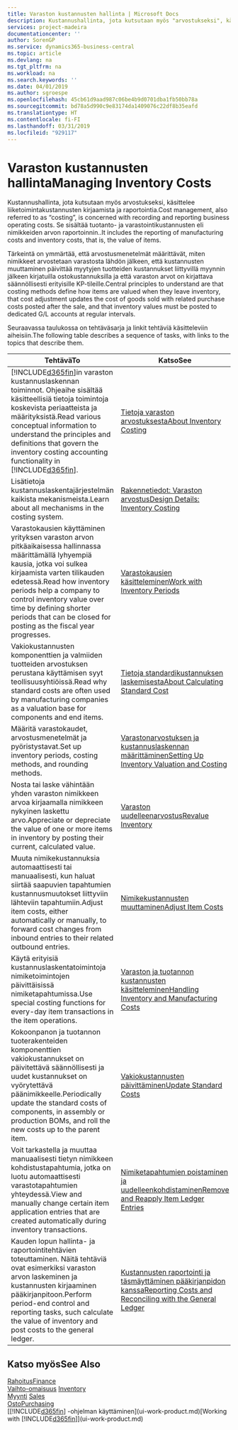 ```yaml
---
title: Varaston kustannusten hallinta | Microsoft Docs
description: Kustannushallinta, jota kutsutaan myös "arvostukseksi", käsittelee liiketoiminnan toimintokustannusten tallennusta ja raportointia. Se sisältää tuotanto- ja varastointikustannusten eli nimikkeiden arvon raportoinnin..
services: project-madeira
documentationcenter: ''
author: SorenGP
ms.service: dynamics365-business-central
ms.topic: article
ms.devlang: na
ms.tgt_pltfrm: na
ms.workload: na
ms.search.keywords: ''
ms.date: 04/01/2019
ms.author: sgroespe
ms.openlocfilehash: 45cb61d9aad987c06be4b9d0701dba1fb50bb78a
ms.sourcegitcommit: bd78a5d990c9e83174da1409076c22df8b35eafd
ms.translationtype: HT
ms.contentlocale: fi-FI
ms.lasthandoff: 03/31/2019
ms.locfileid: "929117"
---
```

# <a name="managing-inventory-costs"></a><span data-ttu-id="61bcd-104">Varaston kustannusten hallinta</span><span class="sxs-lookup"><span data-stu-id="61bcd-104">Managing Inventory Costs</span></span>
<span data-ttu-id="61bcd-105">Kustannushallinta, jota kutsutaan myös arvostukseksi, käsittelee liiketoimintakustannusten kirjaamista ja raportointia.</span><span class="sxs-lookup"><span data-stu-id="61bcd-105">Cost management, also referred to as “costing”, is concerned with recording and reporting business operating costs.</span></span> <span data-ttu-id="61bcd-106">Se sisältää tuotanto- ja varastointikustannusten eli nimikkeiden arvon raportoinnin..</span><span class="sxs-lookup"><span data-stu-id="61bcd-106">It includes the reporting of manufacturing costs and inventory costs, that is, the value of items.</span></span>   

<span data-ttu-id="61bcd-107">Tärkeintä on ymmärtää, että arvostusmenetelmät määrittävät, miten nimikkeet arvostetaan varastosta lähdön jälkeen, että kustannusten muuttaminen päivittää myytyjen tuotteiden kustannukset liittyvillä myynnin jälkeen kirjatuilla ostokustannuksilla ja että varaston arvot on kirjattava säännöllisesti erityisille KP-tileille.</span><span class="sxs-lookup"><span data-stu-id="61bcd-107">Central principles to understand are that costing methods define how items are valued when they leave inventory, that cost adjustment updates the cost of goods sold with related purchase costs posted after the sale, and that inventory values must be posted to dedicated G/L accounts at regular intervals.</span></span>

<span data-ttu-id="61bcd-108">Seuraavassa taulukossa on tehtäväsarja ja linkit tehtäviä käsitteleviin aiheisiin.</span><span class="sxs-lookup"><span data-stu-id="61bcd-108">The following table describes a sequence of tasks, with links to the topics that describe them.</span></span>

|<span data-ttu-id="61bcd-109">**Tehtävä**</span><span class="sxs-lookup"><span data-stu-id="61bcd-109">**To**</span></span>|<span data-ttu-id="61bcd-110">**Katso**</span><span class="sxs-lookup"><span data-stu-id="61bcd-110">**See**</span></span>|  
|------------|-------------|  
|<span data-ttu-id="61bcd-111">[!INCLUDE[d365fin](includes/d365fin_md.md)]in varaston kustannuslaskennan toiminnot. Ohjeaihe sisältää käsitteellisiä tietoja toimintoja koskevista periaatteista ja määrityksistä.</span><span class="sxs-lookup"><span data-stu-id="61bcd-111">Read various conceptual information to understand the principles and definitions that govern the inventory costing accounting functionality in [!INCLUDE[d365fin](includes/d365fin_md.md)].</span></span>|[<span data-ttu-id="61bcd-112">Tietoja varaston arvostuksesta</span><span class="sxs-lookup"><span data-stu-id="61bcd-112">About Inventory Costing</span></span>](finance-learn-about-costing.md)|  
|<span data-ttu-id="61bcd-113">Lisätietoja kustannuslaskentajärjestelmän kaikista mekanismeista.</span><span class="sxs-lookup"><span data-stu-id="61bcd-113">Learn about all mechanisms in the costing system.</span></span>|[<span data-ttu-id="61bcd-114">Rakennetiedot: Varaston arvostus</span><span class="sxs-lookup"><span data-stu-id="61bcd-114">Design Details: Inventory Costing</span></span>](design-details-inventory-costing.md)|
|<span data-ttu-id="61bcd-115">Varastokausien käyttäminen yrityksen varaston arvon pitkäaikaisessa hallinnassa määrittämällä lyhyempiä kausia, jotka voi sulkea kirjaamista varten tilikauden edetessä.</span><span class="sxs-lookup"><span data-stu-id="61bcd-115">Read how inventory periods help a company to control inventory value over time by defining shorter periods that can be closed for posting as the fiscal year progresses.</span></span>|[<span data-ttu-id="61bcd-116">Varastokausien käsitteleminen</span><span class="sxs-lookup"><span data-stu-id="61bcd-116">Work with Inventory Periods</span></span>](finance-how-to-work-with-inventory-periods.md)|
|<span data-ttu-id="61bcd-117">Vakiokustannusten komponenttien ja valmiiden tuotteiden arvostuksen perustana käyttämisen syyt teollisuusyhtiöissä.</span><span class="sxs-lookup"><span data-stu-id="61bcd-117">Read why standard costs are often used by manufacturing companies as a valuation base for components and end items.</span></span>|[<span data-ttu-id="61bcd-118">Tietoja standardikustannuksen laskemisesta</span><span class="sxs-lookup"><span data-stu-id="61bcd-118">About Calculating Standard Cost</span></span>](finance-about-calculating-standard-cost.md)|
|<span data-ttu-id="61bcd-119">Määritä varastokaudet, arvostusmenetelmät ja pyöristystavat.</span><span class="sxs-lookup"><span data-stu-id="61bcd-119">Set up inventory periods, costing methods, and rounding methods.</span></span>|[<span data-ttu-id="61bcd-120">Varastonarvostuksen ja kustannuslaskennan määrittäminen</span><span class="sxs-lookup"><span data-stu-id="61bcd-120">Setting Up Inventory Valuation and Costing</span></span>](finance-set-up-inventory-valuation-and-costing.md)|
|<span data-ttu-id="61bcd-121">Nosta tai laske vähintään yhden varaston nimikkeen arvoa kirjaamalla nimikkeen nykyinen laskettu arvo.</span><span class="sxs-lookup"><span data-stu-id="61bcd-121">Appreciate or depreciate the value of one or more items in inventory by posting their current, calculated value.</span></span>|[<span data-ttu-id="61bcd-122">Varaston uudelleenarvostus</span><span class="sxs-lookup"><span data-stu-id="61bcd-122">Revalue Inventory</span></span>](inventory-how-revalue-inventory.md)|
|<span data-ttu-id="61bcd-123">Muuta nimikekustannuksia automaattisesti tai manuaalisesti, kun haluat siirtää saapuvien tapahtumien kustannusmuutokset liittyviin lähteviin tapahtumiin.</span><span class="sxs-lookup"><span data-stu-id="61bcd-123">Adjust item costs, either automatically or manually, to forward cost changes from inbound entries to their related outbound entries.</span></span>|[<span data-ttu-id="61bcd-124">Nimikekustannusten muuttaminen</span><span class="sxs-lookup"><span data-stu-id="61bcd-124">Adjust Item Costs</span></span>](inventory-how-adjust-item-costs.md)|
|<span data-ttu-id="61bcd-125">Käytä erityisiä kustannuslaskentatoimintoja nimiketoimintojen päivittäisissä nimiketapahtumissa.</span><span class="sxs-lookup"><span data-stu-id="61bcd-125">Use special costing functions for every-day item transactions in the item operations.</span></span>|[<span data-ttu-id="61bcd-126">Varaston ja tuotannon kustannusten käsitteleminen</span><span class="sxs-lookup"><span data-stu-id="61bcd-126">Handling Inventory and Manufacturing Costs</span></span>](finance-handle-inventory-and-manufacturing-costs.md)|  
|<span data-ttu-id="61bcd-127">Kokoonpanon ja tuotannon tuoterakenteiden komponenttien vakiokustannukset on päivitettävä säännöllisesti ja uudet kustannukset on vyörytettävä päänimikkeelle.</span><span class="sxs-lookup"><span data-stu-id="61bcd-127">Periodically update the standard costs of components, in assembly or production BOMs, and roll the new costs up to the parent item.</span></span>|[<span data-ttu-id="61bcd-128">Vakiokustannusten päivittäminen</span><span class="sxs-lookup"><span data-stu-id="61bcd-128">Update Standard Costs</span></span>](finance-how-to-update-standard-costs.md)|
|<span data-ttu-id="61bcd-129">Voit tarkastella ja muuttaa manuaalisesti tietyn nimikkeen kohdistustapahtumia, jotka on luotu automaattisesti varastotapahtumien yhteydessä.</span><span class="sxs-lookup"><span data-stu-id="61bcd-129">View and manually change certain item application entries that are created automatically during inventory transactions.</span></span>|[<span data-ttu-id="61bcd-130">Nimiketapahtumien poistaminen ja uudelleenkohdistaminen</span><span class="sxs-lookup"><span data-stu-id="61bcd-130">Remove and Reapply Item Ledger Entries</span></span>](finance-how-to-remove-and-reapply-item-entries.md)|
|<span data-ttu-id="61bcd-131">Kauden lopun hallinta- ja raportointitehtävien toteuttaminen. Näitä tehtäviä ovat esimerkiksi varaston arvon laskeminen ja kustannusten kirjaaminen pääkirjanpitoon.</span><span class="sxs-lookup"><span data-stu-id="61bcd-131">Perform period-end control and reporting tasks, such calculate the value of inventory and post costs to the general ledger.</span></span>|[<span data-ttu-id="61bcd-132">Kustannusten raportointi ja täsmäyttäminen pääkirjanpidon kanssa</span><span class="sxs-lookup"><span data-stu-id="61bcd-132">Reporting Costs and Reconciling with the General Ledger</span></span>](finance-report-costs-and-reconcile-with-the-general-ledger.md)|

## <a name="see-also"></a><span data-ttu-id="61bcd-133">Katso myös</span><span class="sxs-lookup"><span data-stu-id="61bcd-133">See Also</span></span>  
 [<span data-ttu-id="61bcd-134">Rahoitus</span><span class="sxs-lookup"><span data-stu-id="61bcd-134">Finance</span></span>](finance.md)  
 <span data-ttu-id="61bcd-135">[Vaihto-omaisuus](inventory-manage-inventory.md) </span><span class="sxs-lookup"><span data-stu-id="61bcd-135">[Inventory](inventory-manage-inventory.md) </span></span>  
 <span data-ttu-id="61bcd-136">[Myynti](sales-manage-sales.md) </span><span class="sxs-lookup"><span data-stu-id="61bcd-136">[Sales](sales-manage-sales.md) </span></span>  
 [<span data-ttu-id="61bcd-137">Osto</span><span class="sxs-lookup"><span data-stu-id="61bcd-137">Purchasing</span></span>](purchasing-manage-purchasing.md)  
 <span data-ttu-id="61bcd-138">[[!INCLUDE[d365fin](includes/d365fin_md.md)] -ohjelman käyttäminen](ui-work-product.md)</span><span class="sxs-lookup"><span data-stu-id="61bcd-138">[Working with [!INCLUDE[d365fin](includes/d365fin_md.md)]](ui-work-product.md)</span></span>
